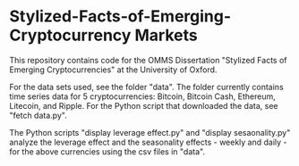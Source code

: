 # Stylized-Facts-of-Emerging-Cryptocurrency Markets
This repository contains code for the OMMS Dissertation "Stylized Facts of Emerging Cryptocurrencies" at the University of Oxford.

For the data sets used, see the folder "data". The folder currently contains time series data for 5 cryptocurrencies: Bitcoin, Bitcoin Cash, Ethereum, Litecoin, and Ripple. For the Python script that downloaded the data, see "fetch data.py". 

The Python scripts "display leverage effect.py" and "display sesaonality.py" analyze the leverage effect and the seasonality effects - weekly and daily - for the above currencies using the csv files in "data".
